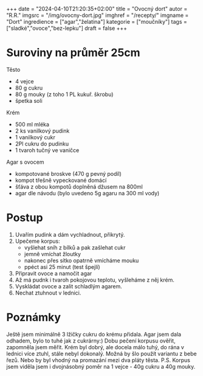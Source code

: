 
+++
date = "2024-04-10T21:20:35+02:00"
title = "Ovocný dort"
autor = "R.R."
imgsrc = "/img/ovocny-dort.jpg"
imghref = "/recepty/"
imgname = "Dort"
ingredience = ["agar","želatina"]
kategorie = ["moučníky"]
tags = ["sladké","ovoce","bez-lepku"]
draft = false
+++


# Suroviny na průměr 25cm
Těsto 
- 4 vejce 
- 80 g cukru 
- 80 g mouky (z toho 1 PL kukuř. škrobu)
- špetka soli

Krém
- 500 ml mléka
- 2 ks vanilkový pudink
- 1 vanilkový cukr
- 2Pl cukru do pudinku 
- 1 tvaroh tučný  ve vaničce

Agar s ovocem
- kompotované broskve (470 g pevný podíl)
- kompot třešně vypeckované domácí
- šťáva z obou kompotů doplněná džusem na 800ml
- agar dle návodu (bylo uvedeno 5g agaru na 300 ml vody)

# Postup

1. Uvařím pudink a dám vychladnout, přikrytý.
2. Upečeme korpus:
    - vyšlehat sníh z bílků a pak zašlehat cukr
    - jemně vmíchat žloutky
    - nakonec přes sítko opatrně vmícháme mouku
    - ppéct asi 25 minut (test špejlí)
3. Připravit ovoce a namočit agar
4. Až má pudnk i tvaroh pokojovou teplotu, vyšleháme z něj krém.
5. Vyskládat ovoce a zalit schladlým agarem.
6. Nechat ztuhnout v lednici.

# Poznámky
Ještě jsem minimálně 3 lžičky cukru do krému přidala. Agar jsem dala odhadem, bylo to tuhé jak z cukrárny:)
Dobu pečení korpusu ověřit, zapomněla jsem měřit. 
Krém byl dobrý, ale docela málo tuhý, do rána v lednici více ztuhl, stále nebyl dokonalý. Možná by šlo použít variantu z bebe řezů. 
Nebo by byl vhodný na promazání mezi dva pláty těsta.
P.S. Korpus jsem viděla jsem i dvojnásobný poměr na 1 vejce - 40g cukru a 40g mouky.

<!-- --> 